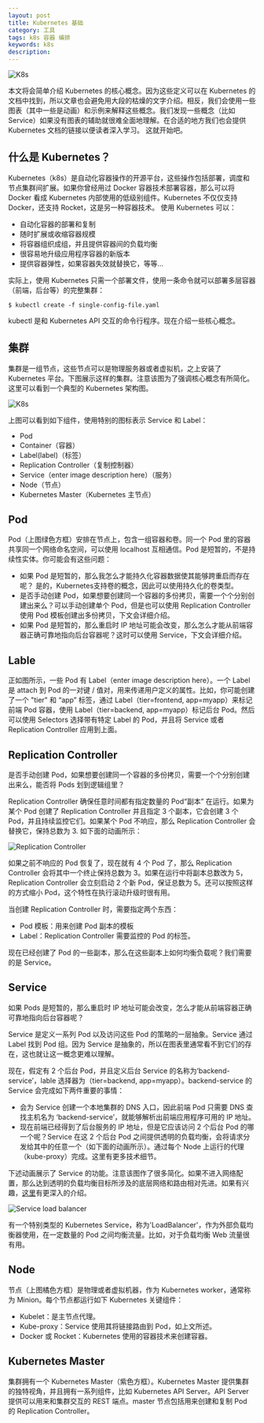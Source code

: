 ```yaml
---
layout: post
title: Kubernetes 基础
category: 工具
tags: k8s 容器 编排
keywords: k8s
description:
---
```


![K8s](http://7xnqwp.com1.z0.glb.clouddn.com/kubernetes-structure)

本文将会简单介绍 Kubernetes 的核心概念。因为这些定义可以在 Kubernetes 的文档中找到，所以文章也会避免用大段的枯燥的文字介绍。相反，我们会使用一些图表（其中一些是动画）和示例来解释这些概念。我们发现一些概念（比如 Service）如果没有图表的辅助就很难全面地理解。在合适的地方我们也会提供 Kubernetes 文档的链接以便读者深入学习。
这就开始吧。

## 什么是 Kubernetes？

Kubernetes（k8s）是自动化容器操作的开源平台，这些操作包括部署，调度和节点集群间扩展。如果你曾经用过 Docker 容器技术部署容器，那么可以将 Docker 看成 Kubernetes 内部使用的低级别组件。Kubernetes 不仅仅支持 Docker，还支持 Rocket，这是另一种容器技术。
使用 Kubernetes 可以：

* 自动化容器的部署和复制
* 随时扩展或收缩容器规模
* 将容器组织成组，并且提供容器间的负载均衡
* 很容易地升级应用程序容器的新版本
* 提供容器弹性，如果容器失效就替换它，等等...

实际上，使用 Kubernetes 只需一个部署文件，使用一条命令就可以部署多层容器（前端，后台等）的完整集群：

```shell
$ kubectl create -f single-config-file.yaml
```

kubectl 是和 Kubernetes API 交互的命令行程序。现在介绍一些核心概念。

## 集群

集群是一组节点，这些节点可以是物理服务器或者虚拟机，之上安装了 Kubernetes 平台。下图展示这样的集群。注意该图为了强调核心概念有所简化。这里可以看到一个典型的 Kubernetes 架构图。

![K8s](http://dockerone.com/uploads/article/20151230/d56441427680948fb56a00af57bda690.png)

上图可以看到如下组件，使用特别的图标表示 Service 和 Label：

* Pod
* Container（容器）
* Label(label)（标签）
* Replication Controller（复制控制器）
* Service（enter image description here）（服务）
* Node（节点）
* Kubernetes Master（Kubernetes 主节点）

## Pod

Pod（上图绿色方框）安排在节点上，包含一组容器和卷。同一个 Pod 里的容器共享同一个网络命名空间，可以使用 localhost 互相通信。Pod 是短暂的，不是持续性实体。你可能会有这些问题：

* 如果 Pod 是短暂的，那么我怎么才能持久化容器数据使其能够跨重启而存在呢？ 是的，Kubernetes支持卷的概念，因此可以使用持久化的卷类型。
* 是否手动创建 Pod，如果想要创建同一个容器的多份拷贝，需要一个个分别创建出来么？可以手动创建单个 Pod，但是也可以使用 Replication Controller 使用 Pod 模板创建出多份拷贝，下文会详细介绍。
* 如果 Pod 是短暂的，那么重启时 IP 地址可能会改变，那么怎么才能从前端容器正确可靠地指向后台容器呢？这时可以使用 Service，下文会详细介绍。

## Lable

正如图所示，一些 Pod 有 Label（enter image description here）。一个 Label 是 attach 到 Pod 的一对键 / 值对，用来传递用户定义的属性。比如，你可能创建了一个 "tier" 和 “app” 标签，通过 Label（tier=frontend, app=myapp）来标记前端 Pod 容器，使用 Label（tier=backend, app=myapp）标记后台 Pod。然后可以使用 Selectors 选择带有特定 Label 的 Pod，并且将 Service 或者 Replication Controller 应用到上面。

## Replication Controller

是否手动创建 Pod，如果想要创建同一个容器的多份拷贝，需要一个个分别创建出来么，能否将 Pods 划到逻辑组里？

Replication Controller 确保任意时间都有指定数量的 Pod“副本” 在运行。如果为某个 Pod 创建了 Replication Controller 并且指定 3 个副本，它会创建 3 个 Pod，并且持续监控它们。如果某个 Pod 不响应，那么 Replication Controller 会替换它，保持总数为 3. 如下面的动画所示：

![Replication Controller](http://dockerone.com/uploads/article/20151230/5e2bad1a25e33e2d155da81da1d3a54b.gif)

如果之前不响应的 Pod 恢复了，现在就有 4 个 Pod 了，那么 Replication Controller 会将其中一个终止保持总数为 3。如果在运行中将副本总数改为 5，Replication Controller 会立刻启动 2 个新 Pod，保证总数为 5。还可以按照这样的方式缩小 Pod，这个特性在执行滚动升级时很有用。

当创建 Replication Controller 时，需要指定两个东西：

* Pod 模板：用来创建 Pod 副本的模板
* Label：Replication Controller 需要监控的 Pod 的标签。

现在已经创建了 Pod 的一些副本，那么在这些副本上如何均衡负载呢？我们需要的是 Service。

## Service

如果 Pods 是短暂的，那么重启时 IP 地址可能会改变，怎么才能从前端容器正确可靠地指向后台容器呢？

Service 是定义一系列 Pod 以及访问这些 Pod 的策略的一层抽象。Service 通过 Label 找到 Pod 组。因为 Service 是抽象的，所以在图表里通常看不到它们的存在，这也就让这一概念更难以理解。

现在，假定有 2 个后台 Pod，并且定义后台 Service 的名称为‘backend-service’，lable 选择器为（tier=backend, app=myapp）。backend-service 的 Service 会完成如下两件重要的事情：

* 会为 Service 创建一个本地集群的 DNS 入口，因此前端 Pod 只需要 DNS 查找主机名为 ‘backend-service’，就能够解析出前端应用程序可用的 IP 地址。
* 现在前端已经得到了后台服务的 IP 地址，但是它应该访问 2 个后台 Pod 的哪一个呢？Service 在这 2 个后台 Pod 之间提供透明的负载均衡，会将请求分发给其中的任意一个（如下面的动画所示）。通过每个 Node 上运行的代理（kube-proxy）完成。这里有更多技术细节。

下述动画展示了 Service 的功能。注意该图作了很多简化。如果不进入网络配置，那么达到透明的负载均衡目标所涉及的底层网络和路由相对先进。如果有兴趣，[这里](http://www.dasblinkenlichten.com/kubernetes-101-networking/)有更深入的介绍。

![Service load balancer](http://dockerone.com/uploads/article/20151230/125bbccce0b3bbf42abab0e520d9250b.gif)

有一个特别类型的 Kubernetes Service，称为'LoadBalancer'，作为外部负载均衡器使用，在一定数量的 Pod 之间均衡流量。比如，对于负载均衡 Web 流量很有用。

## Node

节点（上图橘色方框）是物理或者虚拟机器，作为 Kubernetes worker，通常称为 Minion。每个节点都运行如下 Kubernetes 关键组件：

* Kubelet：是主节点代理。
* Kube-proxy：Service 使用其将链接路由到 Pod，如上文所述。
* Docker 或 Rocket：Kubernetes 使用的容器技术来创建容器。

## Kubernetes Master

集群拥有一个 Kubernetes Master（紫色方框）。Kubernetes Master 提供集群的独特视角，并且拥有一系列组件，比如 Kubernetes API Server。API Server 提供可以用来和集群交互的 REST 端点。master 节点包括用来创建和复制 Pod 的 Replication Controller。
